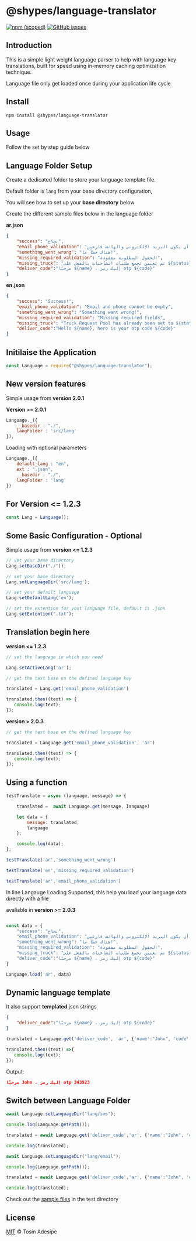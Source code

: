 # @shypes/language-translator

[![npm (scoped)](https://img.shields.io/npm/v/@shypes/language-translator.svg)](https://www.npmjs.com/package/@shypes/language-translator)
[![GitHub issues](https://img.shields.io/github/issues/Shypes/language-translator)](https://img.shields.io/github/issues/Shypes/language-translator)

## Introduction

This is a simple light weight language parser to help with language key translations, built for speed using in-memory caching optimization technique.

Language file only get loaded once during your application life cycle

## Install

```$
npm install @shypes/language-translator
```

## Usage

Follow the set by step guide below

## Language Folder Setup

Create a dedicated folder to store your language template file.

Default folder is `lang` from your base directory configuration, 

You will see how to set up your **base directory** below

Create the different sample files below in the language folder

**ar.json**

```json
{
    "success": "نجاح",
    "email_phone_validation": "لا يمكن أن يكون البريد الإلكتروني والهاتف فارغين",
    "something_went_wrong": "هناك خطأ ما!",
    "missing_required_validation": "الحقول المطلوبة مفقودة",
    "missing_truck": "تم تعيين تجمع طلبات الشاحنات بالفعل على ${status}",
    "deliver_code":"مرحبًا ${name} ، إليك رمز otp ${code}"
}
```

**en.json**

```json
{
    "success": "Success!",
    "email_phone_validation": "Email and phone cannot be empty",
    "something_went_wrong": "Something went wrong!",
    "missing_required_validation": "Missing required fields",
    "missing_truck": "Truck Request Pool has already been set to ${status}", 
    "deliver_code":"Hello ${name}, here is your otp code ${code}"
}
```

## Initilaise the Application

```js
const Language = require("@shypes/language-translator");
```

## New version features

Simple usage from **version 2.0.1**

**Version >= 2.0.1**

```js
Language._({
    __basedir : "./",
    langFolder : 'src/lang'
});
```

Loading with optional parameters

```js
Language._({
    default_lang : "en",
    ext : ".json",
    __basedir : "./",
    langFolder : 'lang'
})
```
## For Version <= 1.2.3

```js
const Lang = Language();
```

## Some Basic Configuration - Optional

Simple usage from **version <= 1.2.3**

```js
// set your base directory
Lang.setBaseDir("./"));

// set your base directory
Lang.setLanguageDir('src/lang');

// set your default language
Lang.setDefaultLang('en');

// set the extention for yout language file, default is .json
Lang.setExtention(".txt");
```

## Translation begin here

**version <= 1.2.3**

```js
// set the language in which you need

Lang.setActiveLang('ar');

// get the text base on the defined language key

translated = Lang.get('email_phone_validation')

translated.then((text) => {
   console.log(text);
});
```

**version > 2.0.3**

```js
// get the text base on the defined language key

translated = Language.get('email_phone_validation', 'ar')

translated.then((text) => {
   console.log(text);
});
```

## Using a function

```js
testTranslate = async (language, message) => {

    translated =  await Language.get(message, language)

    let data = {
        message: translated,
        language
    };

    console.log(data);
};

testTranslate('ar','something_went_wrong')

testTranslate('en','missing_required_validation')

testTranslate('ar','email_phone_validation')
```

In line Langauge Loading Supported, this help you load your language data directly with a file

avaliable in  **version >= 2.0.3**

```js

const data = {
    "success": "نجاح",
    "email_phone_validation": "لا يمكن أن يكون البريد الإلكتروني والهاتف فارغين",
    "something_went_wrong": "هناك خطأ ما!",
    "missing_required_validation": "الحقول المطلوبة مفقودة",
    "missing_truck": "تم تعيين تجمع طلبات الشاحنات بالفعل على ${status}",
    "deliver_code":"مرحبًا ${name} ، إليك رمز otp ${code}"
}

Language.load('ar', data)


```

## Dynamic language template

It also support **templated** json strings

```json
{
    "deliver_code":"مرحبًا ${name} ، إليك رمز otp ${code}"
}
```

```js
translated = Language.get('deliver_code', 'ar', {'name':"John", 'code': 343923} )

translated.then((text) =>{
   console.log(text);
});
```

Output:

```json
مرحبًا John ، إليك رمز otp 343923
```

## Switch between Language Folder

```js
await Language.setLanguageDir("lang/sms");

console.log(Language.getPath());

translated = await Language.get('deliver_code','ar', {'name':"John", 'code': 343923});

console.log(translated);

await Language.setLanguageDir("lang/email");

console.log(Language.getPath());

translated = await Language.get('deliver_code','ar', {'name':"John", 'code': 343923});

console.log(translated);
```

Check out the [sample files](https://github.com/Shypes/language-translator/tree/master/examples) in the test directory

## License

[MIT](LICENSE) © Tosin Adesipe
